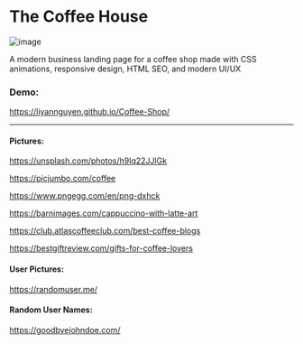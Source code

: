 # The Coffee House

![image](https://user-images.githubusercontent.com/50958126/154188640-d8439f49-57a0-4976-9538-59bb2f8b9138.png)


A modern business landing page for a coffee shop made with CSS animations, responsive
design, HTML SEO, and modern UI/UX

### Demo:
https://liyannguyen.github.io/Coffee-Shop/

---

#### Pictures:

https://unsplash.com/photos/h9Iq22JJlGk

https://picjumbo.com/coffee

https://www.pngegg.com/en/png-dxhck

https://barnimages.com/cappuccino-with-latte-art

https://club.atlascoffeeclub.com/best-coffee-blogs

https://bestgiftreview.com/gifts-for-coffee-lovers


#### User Pictures:

https://randomuser.me/

#### Random User Names:

https://goodbyejohndoe.com/
